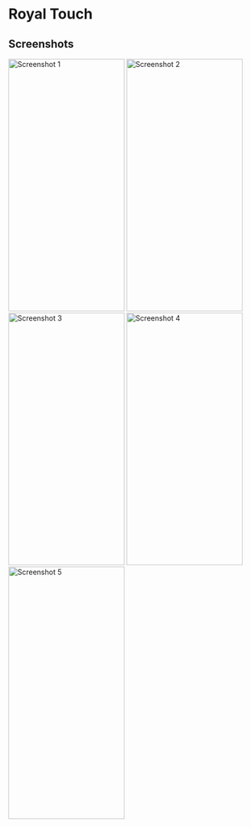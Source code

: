 # Royal Touch

## Screenshots

<img src="https://github.com/hanishk/royal_touch/assets/31143329/9b611498-9a60-406c-947a-94a8cdbce87d" alt="Screenshot 1" width="230" height="500">
<img src="https://github.com/hanishk/royal_touch/assets/31143329/64256ff9-050d-4461-8bf7-690dde6c228a" alt="Screenshot 2" width="230" height="500">
<img src="https://github.com/hanishk/royal_touch/assets/51143329/48fbea32-1084-4f58-ab6b-878627ce6e06" alt="Screenshot 3" width="230" height="500">
<img src="https://github.com/hanishk/royal_touch/assets/51143329/22881e49-f69f-4337-903e-bc997f665fdf" alt="Screenshot 4" width="230" height="500">
<img src="https://github.com/hanishk/royal_touch/assets/51143329/72d2d7b7-be74-452f-85d9-b240ef4b8a82" alt="Screenshot 5" width="230" height="500">
